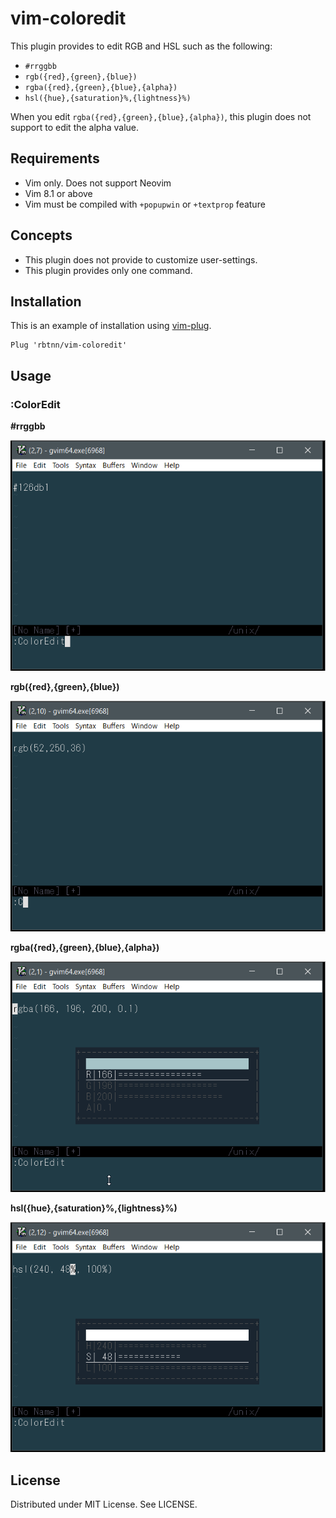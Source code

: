 
# vim-coloredit

This plugin provides to edit RGB and HSL such as the following:

* `#rrggbb`
* `rgb({red},{green},{blue})` 
* `rgba({red},{green},{blue},{alpha})`
* `hsl({hue},{saturation}%,{lightness}%)`

When you edit `rgba({red},{green},{blue},{alpha})`, this plugin does not support to edit the alpha value.  

## Requirements

* Vim only. Does not support Neovim
* Vim 8.1 or above
* Vim must be compiled with `+popupwin` or `+textprop` feature

## Concepts

* This plugin does not provide to customize user-settings.
* This plugin provides only one command.

## Installation

This is an example of installation using [vim-plug](https://github.com/junegunn/vim-plug).

```
Plug 'rbtnn/vim-coloredit'
```

## Usage

### :ColorEdit

__#rrggbb__

![](https://raw.githubusercontent.com/rbtnn/vim-coloredit/master/hash_rgb.gif)

__rgb({red},{green},{blue})__

![](https://raw.githubusercontent.com/rbtnn/vim-coloredit/master/paren_rgb.gif)

__rgba({red},{green},{blue},{alpha})__

![](https://raw.githubusercontent.com/rbtnn/vim-coloredit/master/paren_rgba.gif)

__hsl({hue},{saturation}%,{lightness}%)__

![](https://raw.githubusercontent.com/rbtnn/vim-coloredit/master/paren_hsl.gif)


## License

Distributed under MIT License. See LICENSE.
